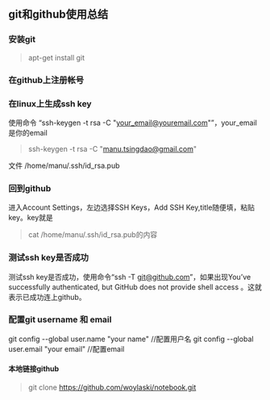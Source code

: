 ## git和github使用总结

### 安装git
>apt-get install git

### 在github上注册帐号

### 在linux上生成ssh key
使用命令 “ssh-keygen -t rsa -C "your_email@youremail.com"”，your_email是你的email

>ssh-keygen -t rsa -C "manu.tsingdao@gmail.com"

文件 /home/manu/.ssh/id_rsa.pub

### 回到github
进入Account Settings，左边选择SSH Keys，Add SSH Key,title随便填，粘贴key。key就是

>cat /home/manu/.ssh/id_rsa.pub的内容

### 测试ssh key是否成功

测试ssh key是否成功，使用命令“ssh -T git@github.com”，如果出现You’ve successfully authenticated, but GitHub does not provide shell access 。这就表示已成功连上github。

### 配置git username 和 email
git config --global user.name "your name" //配置用户名
git config --global user.email "your email" //配置email

#### 本地链接github
>git clone https://github.com/woylaski/notebook.git
